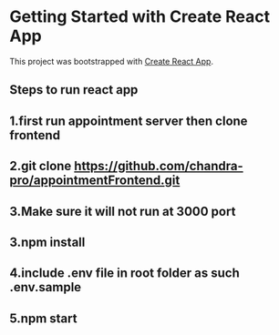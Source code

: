 # Getting Started with Create React App

This project was bootstrapped with [Create React App](https://github.com/facebook/create-react-app).

## Steps to run react app
## 1.first run appointment server then clone frontend
## 2.git clone https://github.com/chandra-pro/appointmentFrontend.git
## 3.Make sure it will not run at 3000 port
## 3.npm install
## 4.include .env file in root folder as such .env.sample
## 5.npm start

